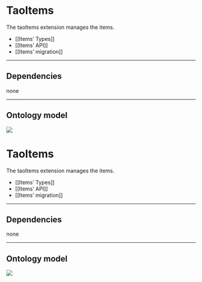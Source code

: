 <!--
created_at: '2012-02-10 15:01:29'
updated_at: '2013-03-13 15:16:05'
authors:
    - 'Jérôme Bogaerts'
contributors:
    - 'Joel Bout'
tags:
    - Framework-Extensions
-->

TaoItems
========

The taoItems extension manages the items.

-   [[Items’ Types]]
-   [[Items’ API]]
-   [[Items’ migration]]

------------------------------------------------------------------------

Dependencies
------------

none

------------------------------------------------------------------------

Ontology model
--------------

![](http://forge.taotesting.com/attachments/1222/taoItemRDF.png)

TaoItems
========

The taoItems extension manages the items.

-   [[Items’ Types]]
-   [[Items’ API]]
-   [[Items’ migration]]

------------------------------------------------------------------------

Dependencies
------------

none

------------------------------------------------------------------------

Ontology model
--------------

![](http://forge.taotesting.com/attachments/1222/taoItemRDF.png)


